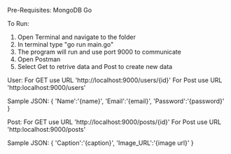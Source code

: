 Pre-Requisites:
	MongoDB
	Go

To Run:
1) Open Terminal and navigate to the folder
2) In terminal type "go run main.go"
3) The program will run and use port 9000 to communicate
4) Open Postman
5) Select Get to retrive data and Post to create new data

User:
For GET use URL 'http://localhost:9000/users/{id}'
For Post use URL 'http:localhost:9000/users'

Sample JSON:
{
'Name':'{name}',
'Email':'{email}',
'Password':'{password}'
}

Post:
For GET use URL 'http://localhost:9000/posts/{id}'
For Post use URL 'http:localhost:9000/posts'

Sample JSON:
{
'Caption':'{caption}',
'Image_URL':'{image url}'
}